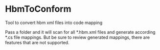 # HbmToConform
Tool to convert hbm xml files into code mapping

Pass a folder and it will scan for all *.hbm.xml files and generate according *.cs file mappings. But be sure to review generated mappings, there are features that are not supported.

